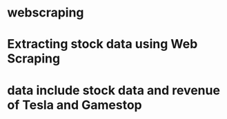 # webscraping

# Extracting stock data using Web Scraping

# data include stock data and revenue of Tesla and Gamestop
